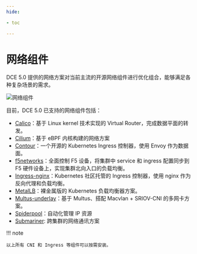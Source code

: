 ```yaml
---
hide:

- toc

---
```


# 网络组件

DCE 5.0 提供的网络方案对当前主流的开源网络组件进行优化组合，能够满足各种复杂场景的需求。

![网络组件](https://docs.daocloud.io/daocloud-docs-images/docs/network/images/components.png)

目前，DCE 5.0 已支持的网络组件包括：

- [Calico](../modules/calico/what.md)：基于 Linux kernel 技术实现的 Virtual Router，完成数据平面的转发。
- [Cilium](../modules/cilium/what.md)：基于 eBPF 内核构建的网络方案
- [Contour](../modules/contour/what.md)：一个开源的 Kubernetes Ingress 控制器，使用 Envoy 作为数据面。
- [f5networks](../modules/f5networks/what.md)：全面控制 F5 设备，将集群中 service 和 ingress 配置同步到 F5 硬件设备上，实现集群北向入口的负载均衡。
- [Ingress-nginx](../modules/ingress-nginx/what.md)：Kubernetes 社区托管的 Ingress 控制器，使用 nginx 作为反向代理和负载均衡。
- [MetalLB](../modules/metallb/what.md)：裸金属版的 Kubernetes 负载均衡器方案。
- [Multus-underlay](../modules/multus-underlay/what.md)：基于 Multus、搭配 Macvlan + SRIOV-CNI 的多网卡方案。
- [Spiderpool](../modules/spiderpool/what.md)：自动化管理 IP 资源
- [Submariner](../modules/submariner/what.md): 跨集群的网络通讯方案

!!! note

    以上所有 CNI 和 Ingress 等组件可以按需安装。
